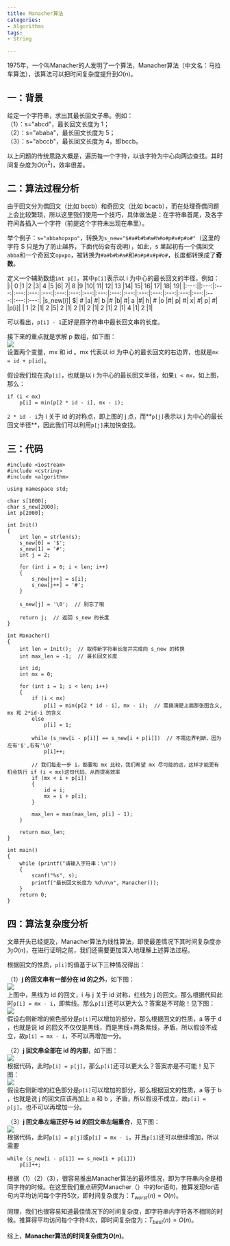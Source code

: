 ```yaml
---
title: ﻿﻿﻿Manacher算法
categories:
- Algorithms
tags:
- String

---
```

1975年，一个叫Manacher的人发明了一个算法，Manacher算法（中文名：马拉车算法），该算法可以把时间复杂度提升到$O(n)$。



一：背景
----

给定一个字符串，求出其最长回文子串。例如：  
（1）：s="abcd"，最长回文长度为 1；  
（2）：s="ababa"，最长回文长度为 5；  
（3）：s="abccb"，最长回文长度为 4，即bccb。

以上问题的传统思路大概是，遍历每一个字符，以该字符为中心向两边查找。其时间复杂度为$O(n^2)$，效率很差。



二：算法过程分析
--------

由于回文分为偶回文（比如 bccb）和奇回文（比如 bcacb），而在处理奇偶问题上会比较繁琐，所以这里我们使用一个技巧，具体做法是：在字符串首尾，及各字符间各插入一个字符（前提这个字符未出现在串里）。

举个例子：`s="abbahopxpo"`，转换为`s_new="$#a#b#b#a#h#o#p#x#p#o#"`（这里的字符 $ 只是为了防止越界，下面代码会有说明），如此，s 里起初有一个偶回文`abba`和一个奇回文`opxpo`，被转换为`#a#b#b#a#`和`#o#p#x#p#o#`，长度都转换成了**奇数**。

定义一个辅助数组`int p[]`，其中`p[i]`表示以 i 为中心的最长回文的半径，例如：
|i|	0	|1	|2	|3|	4	|5	|6|	7|	8	|9	|10|	11|	12|	13	|14|	15|	16|	17|	18|	19|
|:---:||:---:|:---:|:---:|:---:|:---:|:---:|:---:|:---:|:---:|:---:|:---:|:---:|:---:|:---:|:---:|:---:|:---:|:---:|:---:|
|s_new[i]|	$|	#	|a|	#|	b	|#	|b|	#|	a	|#|	h|	#	|o	|#|	p|	#|	x|	#|	p|	#|
|p[i]|	|	1	|2	|1|	2	|5|	2	|1|	2	|1|	2	|1|	2	|1|	2	|1|	4	|1|	2	|1|




可以看出，`p[i] - 1`正好是原字符串中最长回文串的长度。

接下来的重点就是求解 p 数组，如下图：  
![](https://61mon.com/images/illustrations/Manacher/1.png)  
设置两个变量，mx 和 id 。mx 代表以 id 为中心的最长回文的右边界，也就是`mx = id + p[id]`。

假设我们现在求`p[i]`，也就是以 i 为中心的最长回文半径，如果`i < mx`，如上图，那么：

    if (i < mx)  
        p[i] = min(p[2 * id - i], mx - i);

`2 * id - i`为 i 关于 id 的对称点，即上图的 j 点，而**`p[j]`表示以 j 为中心的最长回文半径**，因此我们可以利用`p[j]`来加快查找。

三：代码
----

  
    
    #include <iostream>  
    #include <cstring>
    #include <algorithm>  
    
    using namespace std;
    
    char s[1000];
    char s_new[2000];
    int p[2000];
    
    int Init()
    {
        int len = strlen(s);
        s_new[0] = '$';
        s_new[1] = '#';
        int j = 2;
    
        for (int i = 0; i < len; i++)
        {
            s_new[j++] = s[i];
            s_new[j++] = '#';
        }
    
        s_new[j] = '\0';  // 别忘了哦
        
        return j;  // 返回 s_new 的长度
    }
    
    int Manacher()
    {
        int len = Init();  // 取得新字符串长度并完成向 s_new 的转换
        int max_len = -1;  // 最长回文长度
    
        int id;
        int mx = 0;
    
        for (int i = 1; i < len; i++)
        {
            if (i < mx)
                p[i] = min(p[2 * id - i], mx - i);  // 需搞清楚上面那张图含义, mx 和 2*id-i 的含义
            else
                p[i] = 1;
    
            while (s_new[i - p[i]] == s_new[i + p[i]])  // 不需边界判断，因为左有'$',右有'\0'
                p[i]++;
    
            // 我们每走一步 i，都要和 mx 比较，我们希望 mx 尽可能的远，这样才能更有机会执行 if (i < mx)这句代码，从而提高效率
            if (mx < i + p[i])
            {
                id = i;
                mx = i + p[i];
            }
    
            max_len = max(max_len, p[i] - 1);
        }
    
        return max_len;
    }
    
    int main()
    {
        while (printf("请输入字符串：\n"))
        {
            scanf("%s", s);
            printf("最长回文长度为 %d\n\n", Manacher());
        }
        return 0;
    }

四：算法复杂度分析
---------

文章开头已经提及，Manacher算法为线性算法，即使最差情况下其时间复杂度亦为$O(n)$，在进行证明之前，我们还需要更加深入地理解上述算法过程。

根据回文的性质，`p[i]`的值基于以下三种情况得出：

（1）**j 的回文串有一部分在 id 的之外**，如下图：  
![](https://61mon.com/images/illustrations/Manacher/2.png)  
上图中，黑线为 id 的回文，i 与 j 关于 id 对称，红线为 j 的回文。那么根据代码此时`p[i] = mx - i`，即紫线。那么`p[i]`还可以更大么？答案是不可能！见下图：  
![](https://61mon.com/images/illustrations/Manacher/3.png)  
假设右侧新增的紫色部分是`p[i]`可以增加的部分，那么根据回文的性质，a 等于 d ，也就是说 id 的回文不仅仅是黑线，而是黑线+两条紫线，矛盾，所以假设不成立，故`p[i] = mx - i`，不可以再增加一分。

（2）**j 回文串全部在 id 的内部**，如下图：  
![](https://61mon.com/images/illustrations/Manacher/4.png)  
根据代码，此时`p[i] = p[j]`，那么`p[i]`还可以更大么？答案亦是不可能！见下图：  
![](https://61mon.com/images/illustrations/Manacher/5.png)  
假设右侧新增的红色部分是`p[i]`可以增加的部分，那么根据回文的性质，a 等于 b ，也就是说 j 的回文应该再加上 a 和 b ，矛盾，所以假设不成立，故`p[i] = p[j]`，也不可以再增加一分。

（3）**j 回文串左端正好与 id 的回文串左端重合**，见下图：  
![](https://61mon.com/images/illustrations/Manacher/6.png)  
根据代码，此时`p[i] = p[j]`或`p[i] = mx - i`，并且`p[i]`还可以继续增加，所以需要

    while (s_new[i - p[i]] == s_new[i + p[i]]) 
        p[i]++;

根据（1）（2）（3），很容易推出Manacher算法的最坏情况，即为字符串内全是相同字符的时候。在这里我们重点研究Manacher（）中的for语句，推算发现for语句内平均访问每个字符5次，即时间复杂度为：$T_{worst}(n)=O(n)$。

同理，我们也很容易知道最佳情况下的时间复杂度，即字符串内字符各不相同的时候。推算得平均访问每个字符4次，即时间复杂度为：$T_{best}(n)=O(n)$。

综上，**Manacher算法的时间复杂度为$O(n)$**。


